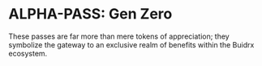 # ALPHA-PASS: Gen Zero
These passes are far more than mere tokens of appreciation; they symbolize the gateway to an exclusive realm of benefits within the Buidrx ecosystem.
